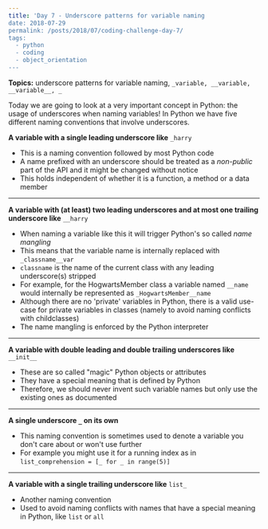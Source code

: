 ```yaml
---
title: 'Day 7 - Underscore patterns for variable naming
date: 2018-07-29
permalink: /posts/2018/07/coding-challenge-day-7/
tags:
  - python
  - coding
  - object_orientation
---
```


**Topics:** underscore patterns for variable naming, ```_variable, __variable, __variable__, _```

Today we are going to look at a very important concept in Python: the usage of underscores when naming variables! In Python we have five different naming conventions that involve underscores. 
      
**A variable with a single leading underscore like** ```_harry```
- This is a naming convention followed by most Python code   
- A name prefixed with an underscore should be treated as a *non-public* part of the API and it might be changed without notice   
- This holds independent of whether it is a function, a method or a data member   

----
   
**A variable with (at least) two leading underscores and at most one trailing underscore like** ```__harry```   
- When naming a variable like this it will trigger Python's so called *name mangling*
- This means that the variable name is internally replaced with ```_classname__var```      
- ```classname``` is the name of the current class with any leading underscore(s) stripped   
- For example, for the HogwartsMember class a variable named ```__name``` would internally be represented as ```_HogwartsMember__name```   
- Although there are no 'private' variables in Python, there is a valid use-case for private variables in classes (namely to avoid naming conflicts with childclasses)   
- The name mangling is enforced by the Python interpreter   
   
---- 
   
**A variable with double leading and double trailing underscores like** ```__init__```   
- These are so called "magic" Python objects or attributes   
- They have a special meaning that is defined by Python    
- Therefore, we should never invent such variable names but only use the existing ones as documented   

----
   
**A single underscore ```_``` on its own**      
- This naming convention is sometimes used to denote a variable you don't care about or won't use further   
- For example you might use it for a running index as in ```list_comprehension = [_ for _ in range(5)]```   

----

**A variable with a single trailing underscore like** ```list_```    
- Another naming convention    
- Used to avoid naming conflicts with names that have a special meaning in Python, like ```list``` or ```all```   
   
   
